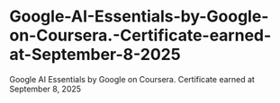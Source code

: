 # Google-AI-Essentials-by-Google-on-Coursera.-Certificate-earned-at-September-8-2025
Google AI Essentials by Google on Coursera. Certificate earned at September 8, 2025
